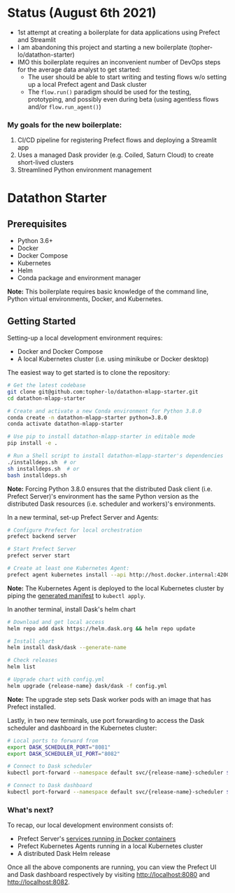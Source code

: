 # Status (August 6th 2021)
- 1st attempt at creating a boilerplate for data applications using Prefect and Streamlit
- I am abandoning this project and starting a new boilerplate (topher-lo/datathon-starter)
- IMO this boilerplate requires an inconvenient number of DevOps steps for the average data analyst to get started:
  - The user should be able to start writing and testing flows w/o setting up a local Prefect agent and Dask cluster
  - The `flow.run()` paradigm should be used for the testing, prototyping, and possibly even during beta (using agentless flows and/or `flow.run_agent()`)

### My goals for the new boilerplate:
1. CI/CD pipeline for registering Prefect flows and deploying a Streamlit app
2. Uses a managed Dask provider (e.g. Coiled, Saturn Cloud) to create short-lived clusters
3. Streamlined Python environment management

# Datathon Starter

## Prerequisites
- Python 3.6+
- Docker
- Docker Compose
- Kubernetes
- Helm
- Conda package and environment manager

**Note:** This boilerplate requires basic knowledge of the command line, Python virtual environments, Docker, and Kubernetes.

## Getting Started
Setting-up a local development environment requires:
- Docker and Docker Compose
- A local Kubernetes cluster (i.e. using minikube or Docker desktop)

The easiest way to get started is to clone the repository:
```bash
# Get the latest codebase
git clone git@github.com:topher-lo/datathon-mlapp-starter.git
cd datathon-mlapp-starter

# Create and activate a new Conda environment for Python 3.8.0
conda create -n datathon-mlapp-starter python=3.8.0
conda activate datathon-mlapp-starter

# Use pip to install datathon-mlapp-starter in editable mode
pip install -e .

# Run a Shell script to install datathon-mlapp-starter's dependencies
./installdeps.sh  # or
sh installdeps.sh  # or
bash installdeps.sh
```
**Note:** Forcing Python 3.8.0 ensures that the distributed Dask client (i.e. Prefect Server)'s environment
has the same Python version as the distributed Dask resources (i.e. scheduler and workers)'s environments.

In a new terminal, set-up Prefect Server and Agents:
```bash
# Configure Prefect for local orchestration
prefect backend server

# Start Prefect Server
prefect server start

# Create at least one Kubernetes Agent:
prefect agent kubernetes install --api http://host.docker.internal:4200 --rbac | kubectl apply -f -
```
**Note:** The Kubernetes Agent is deployed to the local Kubernetes cluster by piping the
[generated manifest](https://docs.prefect.io/orchestration/agents/kubernetes.html#running-in-cluster) to `kubectl apply`.

In another terminal, install Dask's helm chart
```bash
# Download and get local access
helm repo add dask https://helm.dask.org && helm repo update

# Install chart
helm install dask/dask --generate-name

# Check releases
helm list

# Upgrade chart with config.yml
helm upgrade {release-name} dask/dask -f config.yml
```
**Note:** The upgrade step sets Dask worker pods with an image that has Prefect installed.

Lastly, in two new terminals, use port forwarding to access the Dask scheduler and dashboard in the Kubernetes cluster:
```bash
# Local ports to forward from
export DASK_SCHEDULER_PORT="8081"
export DASK_SCHEDULER_UI_PORT="8082"

# Connect to Dask scheduler
kubectl port-forward --namespace default svc/{release-name}-scheduler $DASK_SCHEDULER_PORT:8786

# Connect to Dask dashboard
kubectl port-forward --namespace default svc/{release-name}-scheduler $DASK_SCHEDULER_UI_PORT:80
```

### What's next?
To recap, our local development environment consists of:
- Prefect Server's [services running in Docker containers](https://docs.prefect.io/orchestration/server/architecture.html)
- Prefect Kubernetes Agents running in a local Kubernetes cluster
- A distributed Dask Helm release

Once all the above components are running, you can view the Prefect UI and Dask dashboard respectively by
visiting [http://localhost:8080](http://localhost:8080) and [http://localhost:8082](http://localhost:8082).
